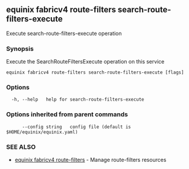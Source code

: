 ## equinix fabricv4 route-filters search-route-filters-execute

Execute search-route-filters-execute operation

### Synopsis

Execute the SearchRouteFiltersExecute operation on this service

```
equinix fabricv4 route-filters search-route-filters-execute [flags]
```

### Options

```
  -h, --help   help for search-route-filters-execute
```

### Options inherited from parent commands

```
      --config string   config file (default is $HOME/equinix/equinix.yaml)
```

### SEE ALSO

* [equinix fabricv4 route-filters](equinix_fabricv4_route-filters.md)	 - Manage route-filters resources

